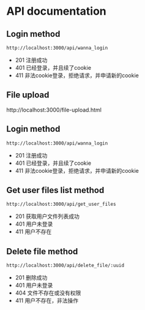# API documentation

## Login method

`http://localhost:3000/api/wanna_login`

- 201 注册成功
- 401 已经登录，并且续了cookie
- 411 非法cookie登录，拒绝请求，并申请新的cookie


## File upload 

http://localhost:3000/file-upload.html



## Login method

`http://localhost:3000/api/wanna_login`

- 201 注册成功
- 401 已经登录，并且续了cookie
- 411 非法cookie登录，拒绝请求，并申请新的cookie

## Get user files list method

`http://localhost:3000/api/get_user_files`

- 201 获取用户文件列表成功
- 401 用户未登录
- 411 用户不存在

## Delete file method

`http://localhost:3000/api/delete_file/:uuid`

- 201 删除成功
- 401 用户未登录
- 404 文件不存在或没有权限
- 411 用户不存在，非法操作

